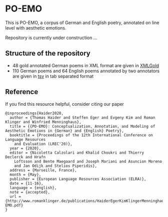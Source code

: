 # PO-EMO

This is PO-EMO, a corpus of German and English poetry, annotated on line level with aesthetic emotions.

Repository is currently under construction ...

## Structure of the repository

- 48 gold annotated German poems in XML format are given in [XMLGold](XMLGold/)
- 110 German poems and 64 English poems annotated by two annotators are given in [tsv](tsv/) in tab separated format


## Reference

If you find this resource helpful, consider citing our paper

```
@inproceedings{Haider2020,
  author = {Thomas Haider and Steffen Eger and Evgeny Kim and Roman Klinger and Winfried Menninghaus},
  title = {{PO-EMO}: Conceptualization, Annotation, and Modeling of Aesthetic Emotions in {German} and {English} Poetry},
  booktitle = {Proceedings of the 12th International Conference on Language Resources
	and Evaluation (LREC'20)},
  year = {2020},
  editor = {Nicoletta Calzolari and Khalid Choukri and Thierry Declerck and Hrafn
	Loftsson and Bente Maegaard and Joseph Mariani and Asuncion Moreno
	and Jan Odijk and Stelios Piperidis},
  address = {Marseille, France},
  month = {May},
  publisher = {European Language Resources Association (ELRA)},
  date = {11-16},
  language = {english},
  note = {accepted},
  url = {http://www.romanklinger.de/publications/HaiderEgerKimKlingerMenninghaus2020LREC_PO-EMO.pdf}
}
```


